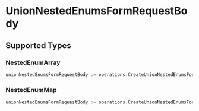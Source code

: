 # UnionNestedEnumsFormRequestBody


## Supported Types

### NestedEnumArray

```go
unionNestedEnumsFormRequestBody := operations.CreateUnionNestedEnumsFormRequestBodyNestedEnumArray(shared.NestedEnumArray{/* values here */})
```

### NestedEnumMap

```go
unionNestedEnumsFormRequestBody := operations.CreateUnionNestedEnumsFormRequestBodyNestedEnumMap(shared.NestedEnumMap{/* values here */})
```

